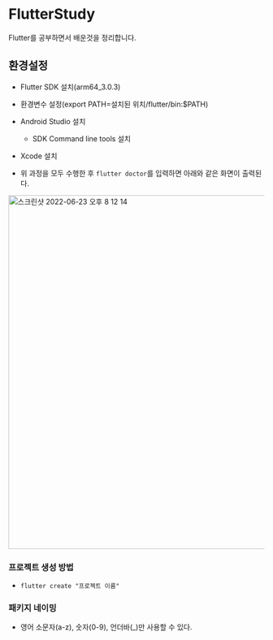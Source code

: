 # FlutterStudy
Flutter를 공부하면서 배운것을 정리합니다.

## 환경설정
- Flutter SDK 설치(arm64_3.0.3)
- 환경변수 설정(export PATH=설치된 위치/flutter/bin:$PATH)
- Android Studio 설치
    - SDK Command line tools 설치
- Xcode 설치

- 위 과정을 모두 수행한 후 ```flutter doctor```를 입력하면 아래와 같은 화면이 출력된다.
<img width="697" alt="스크린샷 2022-06-23 오후 8 12 14" src="https://user-images.githubusercontent.com/26789278/175285918-115a575c-612c-427f-b203-a42ca5383135.png">

### 프로젝트 생성 방법
- ```flutter create "프로젝트 이름"```

### 패키지 네이밍
- 영어 소문자(a-z), 숫자(0-9), 언더바(_)만 사용할 수 있다.
